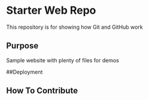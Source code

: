 # Starter Web Repo

This repository is for showing how Git and GitHub work

## Purpose

Sample website with plenty of files for demos

##Deployment

## How To Contribute
